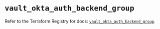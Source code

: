 # `vault_okta_auth_backend_group`

Refer to the Terraform Registry for docs: [`vault_okta_auth_backend_group`](https://registry.terraform.io/providers/hashicorp/vault/5.3.0/docs/resources/okta_auth_backend_group).
